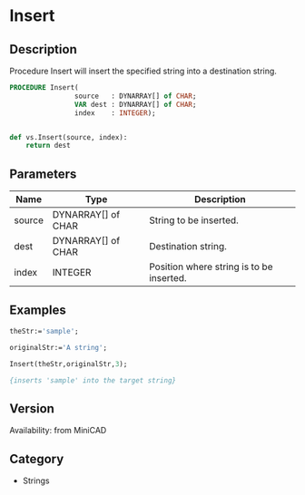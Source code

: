 # Insert

## Description
Procedure Insert will insert the specified string into a destination string. 

```pascal
PROCEDURE Insert(
				source   : DYNARRAY[] of CHAR;
				VAR dest : DYNARRAY[] of CHAR;
				index    : INTEGER);
```

```python

def vs.Insert(source, index):
    return dest
```

## Parameters
|Name|Type|Description|
|---|---|---|
|source|DYNARRAY[] of CHAR|String to be inserted.|
|dest|DYNARRAY[] of CHAR|Destination string.|
|index|INTEGER|Position where string is to be inserted.|

## Examples
```pascal
theStr:='sample';

originalStr:='A string';

Insert(theStr,originalStr,3);

{inserts 'sample' into the target string}
```

## Version
Availability: from MiniCAD
## Category
* Strings

